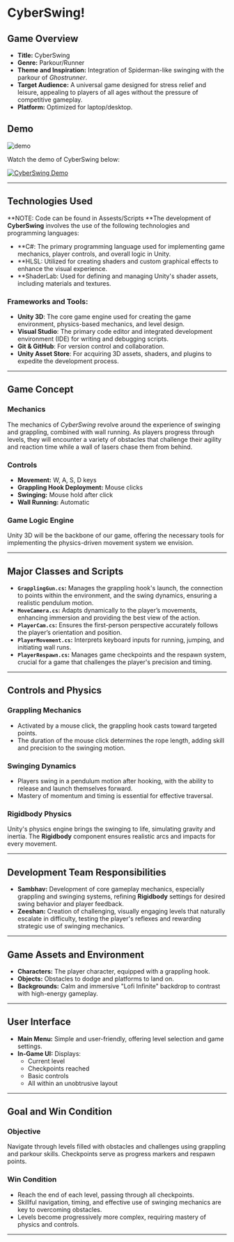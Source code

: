 # CyberSwing!

## Game Overview
- **Title:** CyberSwing
- **Genre:** Parkour/Runner
- **Theme and Inspiration:** Integration of Spiderman-like swinging with the parkour of *Ghostrunner*.
- **Target Audience:** A universal game designed for stress relief and leisure, appealing to players of all ages without the pressure of competitive gameplay.
- **Platform:** Optimized for laptop/desktop.

## Demo
![demo](https://github.com/user-attachments/assets/5d0f4e36-0a2e-4cd0-b6ac-68c3c98d38f3)



Watch the demo of CyberSwing below:

[![CyberSwing Demo](https://img.youtube.com/vi/tPo1wwQwG2M/0.jpg)](https://www.youtube.com/watch?v=tPo1wwQwG2M)

---

## Technologies Used

**NOTE: Code can be found in Assests/Scripts
**The development of **CyberSwing** involves the use of the following technologies and programming languages:

- **C#: The primary programming language used for implementing game mechanics, player controls, and overall logic in Unity.
- **HLSL: Utilized for creating shaders and custom graphical effects to enhance the visual experience.
- **ShaderLab: Used for defining and managing Unity's shader assets, including materials and textures.
  
### Frameworks and Tools:
- **Unity 3D**: The core game engine used for creating the game environment, physics-based mechanics, and level design.
- **Visual Studio**: The primary code editor and integrated development environment (IDE) for writing and debugging scripts.
- **Git & GitHub**: For version control and collaboration.
- **Unity Asset Store**: For acquiring 3D assets, shaders, and plugins to expedite the development process.

---

## Game Concept
### Mechanics
The mechanics of *CyberSwing* revolve around the experience of swinging and grappling, combined with wall running. As players progress through levels, they will encounter a variety of obstacles that challenge their agility and reaction time while a wall of lasers chase them from behind.

### Controls
- **Movement:** W, A, S, D keys
- **Grappling Hook Deployment:** Mouse clicks
- **Swinging:** Mouse hold after click
- **Wall Running:** Automatic

### Game Logic Engine
Unity 3D will be the backbone of our game, offering the necessary tools for implementing the physics-driven movement system we envision.

---

## Major Classes and Scripts
- **`GrapplingGun.cs`:** Manages the grappling hook's launch, the connection to points within the environment, and the swing dynamics, ensuring a realistic pendulum motion.
- **`MoveCamera.cs`:** Adapts dynamically to the player’s movements, enhancing immersion and providing the best view of the action.
- **`PlayerCam.cs`:** Ensures the first-person perspective accurately follows the player’s orientation and position.
- **`PlayerMovement.cs`:** Interprets keyboard inputs for running, jumping, and initiating wall runs.
- **`PlayerRespawn.cs`:** Manages game checkpoints and the respawn system, crucial for a game that challenges the player's precision and timing.

---

## Controls and Physics
### Grappling Mechanics
- Activated by a mouse click, the grappling hook casts toward targeted points.
- The duration of the mouse click determines the rope length, adding skill and precision to the swinging motion.

### Swinging Dynamics
- Players swing in a pendulum motion after hooking, with the ability to release and launch themselves forward.
- Mastery of momentum and timing is essential for effective traversal.

### Rigidbody Physics
Unity's physics engine brings the swinging to life, simulating gravity and inertia. The **Rigidbody** component ensures realistic arcs and impacts for every movement.

---

## Development Team Responsibilities
- **Sambhav:** Development of core gameplay mechanics, especially grappling and swinging systems, refining **Rigidbody** settings for desired swing behavior and player feedback.
- **Zeeshan:** Creation of challenging, visually engaging levels that naturally escalate in difficulty, testing the player's reflexes and rewarding strategic use of swinging mechanics.

---

## Game Assets and Environment
- **Characters:** The player character, equipped with a grappling hook.
- **Objects:** Obstacles to dodge and platforms to land on.
- **Backgrounds:** Calm and immersive "Lofi Infinite" backdrop to contrast with high-energy gameplay.

---

## User Interface
- **Main Menu:** Simple and user-friendly, offering level selection and game settings.
- **In-Game UI:** Displays:
  - Current level
  - Checkpoints reached
  - Basic controls
  - All within an unobtrusive layout

---

## Goal and Win Condition
### Objective
Navigate through levels filled with obstacles and challenges using grappling and parkour skills. Checkpoints serve as progress markers and respawn points.

### Win Condition
- Reach the end of each level, passing through all checkpoints.
- Skillful navigation, timing, and effective use of swinging mechanics are key to overcoming obstacles.
- Levels become progressively more complex, requiring mastery of physics and controls.

---

